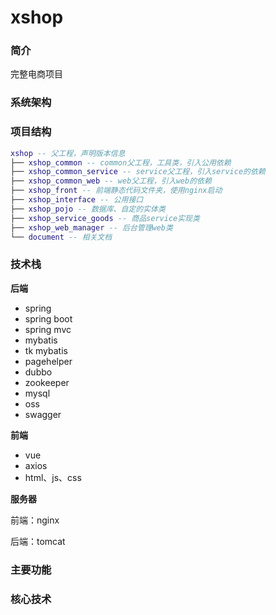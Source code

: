 # xshop
### 简介

完整电商项目



### 系统架构



### 项目结构

```lua
xshop -- 父工程，声明版本信息
├── xshop_common -- common父工程，工具类，引入公用依赖
├── xshop_common_service -- service父工程，引入service的依赖
├── xshop_common_web -- web父工程，引入web的依赖
├── xshop_front -- 前端静态代码文件夹，使用nginx启动
├── xshop_interface -- 公用接口
├── xshop_pojo -- 数据库、自定的实体类
├── xshop_service_goods -- 商品service实现类
├── xshop_web_manager -- 后台管理web类
└── document -- 相关文档
```



### 技术栈

**后端**

- spring
- spring boot
- spring mvc
- mybatis
- tk mybatis
- pagehelper
- dubbo
- zookeeper
- mysql
- oss
- swagger

**前端**

- vue
- axios
- html、js、css

**服务器**

  前端：nginx

  后端：tomcat

### 主要功能





### 核心技术

